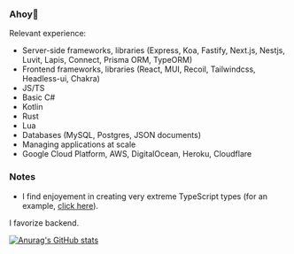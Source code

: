 ### Ahoy👋
Relevant experience: <br>
- Server-side frameworks, libraries (Express, Koa, Fastify, Next.js, Nestjs, Luvit, Lapis, Connect, Prisma ORM, TypeORM)
- Frontend frameworks, libraries (React, MUI, Recoil, Tailwindcss, Headless-ui, Chakra)
- JS/TS
- Basic C#
- Kotlin
- Rust
- Lua
- Databases (MySQL, Postgres, JSON documents)
- Managing applications at scale
- Google Cloud Platform, AWS, DigitalOcean, Heroku, Cloudflare
### Notes
- I find enjoyement in creating very extreme TypeScript types (for an example, [click here](https://github.com/wowjeeez/fivem-kv/blob/master/server/core/database.ts)).

I favorize backend. <br>

[![Anurag's GitHub stats](https://github-readme-stats.vercel.app/api?username=wowjeeez&count_private=true&show_icons=true&theme=radical)](https://github.com/anuraghazra/github-readme-stats) <br>
